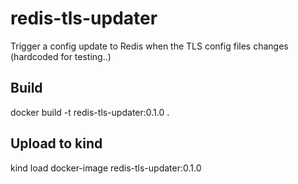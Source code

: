 # redis-tls-updater

Trigger a config update to Redis when the TLS config files changes (hardcoded for testing..)

## Build

docker build -t redis-tls-updater:0.1.0 .

## Upload to kind

kind load docker-image redis-tls-updater:0.1.0
